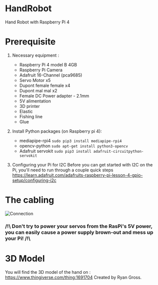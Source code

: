 # HandRobot
Hand Robot with Raspberry Pi 4

# Prerequisite

1. Necessary equipment :
    - Raspberry Pi 4 model B 4GB
    - Raspberry Pi Camera
    - Adafruit 16-Channel (pca9685)
    - Servo Motor x5
    - Dupont female female x4
    - Dupont mal mal x2
    - Female DC Power adapter - 2.1mm
    - 5V alimentation
    - 3D printer
    - Elastic
    - Fishing line
    - Glue 


2. Install Python packages (on Raspberry pi 4): 
    - mediapipe-rpi4 
  `sudo pip3 install mediapipe-rpi4`
    - opencv-python
  `sudo apt-get install python3-opencv`
    - Adafruit servokit
  `sudo pip3 install adafruit-circuitpython-servokit`


3. Configuring your Pi for I2C
  Before you can get started with I2C on the Pi, you'll need to run through a couple quick steps
    https://learn.adafruit.com/adafruits-raspberry-pi-lesson-4-gpio-setup/configuring-i2c

# The cabling
  ![Connection](https://user-images.githubusercontent.com/78727838/139223432-ae8f7b58-1f7e-485c-8543-0a986b7e3fc1.PNG)
  ### /!\ Don't try to power your servos from the RasPi's 5V power, you can easily cause a power supply brown-out and mess up your Pi! /!\
  
  
  
# 3D Model
You will find the 3D model of the hand on : https://www.thingiverse.com/thing:1691704
Created by Ryan Gross.
    

  
 
